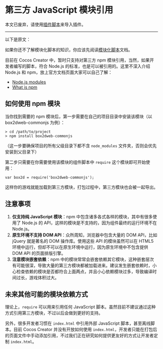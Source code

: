 # 第三方 JavaScript 模块引用

本文已废弃，请使用[插件脚本](plugin-scripts.md)来导入插件。

<hr>

以下是原文：

如果你还不了解模块化脚本的知识，你应该先阅读[模块化脚本](./modular-script.md)文档。

目前在 Cocos Creator 中，暂时只支持对第三方 npm 模块引用，当然，如果开发者编写的脚本，符合 Node.js 的标准，也是可以被引用的。这里不深入介绍 Node.js 和 npm，放上官方文档页面大家可以自己了解：

- [Node.js modules](https://nodejs.org/api/modules.html)
- [What is npm](https://docs.npmjs.com/getting-started/what-is-npm)

## 如何使用 npm 模块

当你找到需要的 npm 模块后，第一步需要在自己的项目目录中安装该模块（以 box2dweb-commonjs 为例）：

```
> cd /path/to/project
> npm install box2dweb-commonjs
```

（这一步要确保项目的所有父级目录下都不含 `node_modules` 文件夹，否则会优先安装到父目录下）

第二步只需要在你需要使用该模块的组件脚本中 `require` 这个模块即可开始使用：

```
var box2d = require('box2dweb-commonjs');
```

这样你的游戏就能加载到第三方模块，打包过程中，第三方模块也会被一起导出。

## 注意事项

1. **仅支持纯 JavaScript 模块**：npm 中包含诸多各式各样的模块，其中有很多使用了 Node.js 的 API，这样的模块是不支持的，因为组件最终的运行环境不在 Node.js。
2. **原生环境不支持 DOM API**：众所周知，浏览器中包含大量的 DOM API，比如 jQuery 就是著名的 DOM 操作库。使用这些 API 的模块虽然可以在 HTML5 环境中运行，但却不可以在原生环境中运行，因为原生环境中不包含提供 DOM API 的页面排版引擎。
3. **注意模块嵌套依赖**：npm 中的模块常常会嵌套依赖其它模块，这种嵌套层次有可能很深，导致大量的第三方模块都被加载进来。建议发生嵌套依赖时，小心检查依赖的模块是否都符合上面两点，并且小心依赖模块过多，导致编译时间过长，游戏体积过大。

## 未来其他可能的模块依赖方式

理论上，`require` 可以用来引用任何 JavaScript 脚本。虽然目前不建议通过这种方式引用第三方模块，不过以后会做到更好的支持。

另外，很多开发者习惯在 `index.html` 中引用外部 JavaScript 脚本，甚至离线脚本。目前 Cocos Creator 并没有开放如何使用 `index.html`，开发者只能在打包后的页面文件中手动添加引用，不过我们正在研究如何提供更友好的方式让开发者定制 `index.html`。
